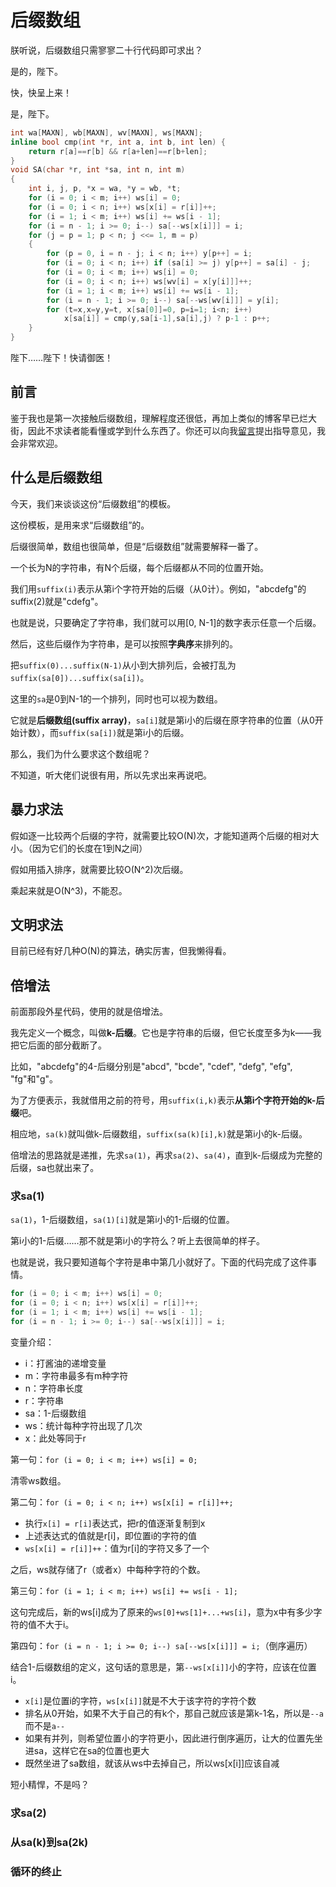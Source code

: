 # 后缀数组

朕听说，后缀数组只需寥寥二十行代码即可求出？

是的，陛下。

快，快呈上来！

是，陛下。

```cpp
int wa[MAXN], wb[MAXN], wv[MAXN], ws[MAXN];
inline bool cmp(int *r, int a, int b, int len) {
	return r[a]==r[b] && r[a+len]==r[b+len];
}
void SA(char *r, int *sa, int n, int m)
{
	int i, j, p, *x = wa, *y = wb, *t;	
	for (i = 0; i < m; i++) ws[i] = 0;
	for (i = 0; i < n; i++) ws[x[i] = r[i]]++;
	for (i = 1; i < m; i++) ws[i] += ws[i - 1];
	for (i = n - 1; i >= 0; i--) sa[--ws[x[i]]] = i;
	for (j = p = 1; p < n; j <<= 1, m = p)
	{
		for (p = 0, i = n - j; i < n; i++) y[p++] = i;
		for (i = 0; i < n; i++) if (sa[i] >= j) y[p++] = sa[i] - j;
		for (i = 0; i < m; i++) ws[i] = 0;
		for (i = 0; i < n; i++) ws[wv[i] = x[y[i]]]++;
		for (i = 1; i < m; i++) ws[i] += ws[i - 1];
		for (i = n - 1; i >= 0; i--) sa[--ws[wv[i]]] = y[i];
		for (t=x,x=y,y=t, x[sa[0]]=0, p=i=1; i<n; i++)
			x[sa[i]] = cmp(y,sa[i-1],sa[i],j) ? p-1 : p++;
	}
}
```

陛下……陛下！快请御医！

## 前言

鉴于我也是第一次接触后缀数组，理解程度还很低，再加上类似的博客早已烂大街，因此不求读者能看懂或学到什么东西了。你还可以向我[留言](mailto:fordring866@gmail.com)提出指导意见，我会非常欢迎。

## 什么是后缀数组

今天，我们来谈谈这份“后缀数组”的模板。

这份模板，是用来求“后缀数组”的。

后缀很简单，数组也很简单，但是“后缀数组”就需要解释一番了。

一个长为N的字符串，有N个后缀，每个后缀都从不同的位置开始。

我们用`suffix(i)`表示从第i个字符开始的后缀（从0计）。例如，"abcdefg"的suffix(2)就是"cdefg"。

也就是说，只要确定了字符串，我们就可以用[0, N-1]的数字表示任意一个后缀。

然后，这些后缀作为字符串，是可以按照**字典序**来排列的。

把`suffix(0)...suffix(N-1)`从小到大排列后，会被打乱为`suffix(sa[0])...suffix(sa[i])`。

这里的`sa`是0到N-1的一个排列，同时也可以视为数组。

它就是**后缀数组(suffix array)**，`sa[i]`就是第i小的后缀在原字符串的位置（从0开始计数），而`suffix(sa[i])`就是第i小的后缀。

那么，我们为什么要求这个数组呢？

不知道，听大佬们说很有用，所以先求出来再说吧。

## 暴力求法

假如逐一比较两个后缀的字符，就需要比较O(N)次，才能知道两个后缀的相对大小。（因为它们的长度在1到N之间）

假如用插入排序，就需要比较O(N^2)次后缀。

乘起来就是O(N^3)，不能忍。

## 文明求法

目前已经有好几种O(N)的算法，确实厉害，但我懒得看。

## 倍增法

前面那段外星代码，使用的就是倍增法。

我先定义一个概念，叫做**k-后缀**。它也是字符串的后缀，但它长度至多为k——我把它后面的部分截断了。

比如，"abcdefg"的4-后缀分别是"abcd", "bcde", "cdef", "defg", "efg", "fg"和"g"。

为了方便表示，我就借用之前的符号，用`suffix(i,k)`表示**从第i个字符开始的k-后缀**吧。

相应地，`sa(k)`就叫做k-后缀数组，`suffix(sa(k)[i],k)`就是第i小的k-后缀。

倍增法的思路就是递推，先求`sa(1)`，再求`sa(2)`、`sa(4)`，直到k-后缀成为完整的后缀，sa也就出来了。

### 求sa(1)

`sa(1)`，1-后缀数组，`sa(1)[i]`就是第i小的1-后缀的位置。

第i小的1-后缀……那不就是第i小的字符么？听上去很简单的样子。

也就是说，我只要知道每个字符是串中第几小就好了。下面的代码完成了这件事情。

```cpp
for (i = 0; i < m; i++) ws[i] = 0;
for (i = 0; i < n; i++) ws[x[i] = r[i]]++;
for (i = 1; i < m; i++) ws[i] += ws[i - 1];
for (i = n - 1; i >= 0; i--) sa[--ws[x[i]]] = i;
```

变量介绍：
- i：打酱油的递增变量
- m：字符串最多有m种字符
- n：字符串长度
- r：字符串
- sa：1-后缀数组
- ws：统计每种字符出现了几次
- x：此处等同于r

第一句：`for (i = 0; i < m; i++) ws[i] = 0;`

清零ws数组。

第二句：`for (i = 0; i < n; i++) ws[x[i] = r[i]]++;`

- 执行`x[i] = r[i]`表达式，把r的值逐渐复制到x
- 上述表达式的值就是r[i]，即位置i的字符的值
- `ws[x[i] = r[i]]++`：值为r[i]的字符又多了一个

之后，ws就存储了r（或者x）中每种字符的个数。

第三句：`for (i = 1; i < m; i++) ws[i] += ws[i - 1];`

这句完成后，新的ws[i]成为了原来的`ws[0]+ws[1]+...+ws[i]`，意为x中有多少字符的值不大于i。

第四句：`for (i = n - 1; i >= 0; i--) sa[--ws[x[i]]] = i;`（倒序遍历）

结合1-后缀数组的定义，这句话的意思是，第`--ws[x[i]]`小的字符，应该在位置i。
- `x[i]`是位置i的字符，`ws[x[i]]`就是不大于该字符的字符个数
- 排名从0开始，如果不大于自己的有k个，那自己就应该是第k-1名，所以是`--a`而不是`a--`
- 如果有并列，则希望位置小的字符更小，因此进行倒序遍历，让大的位置先坐进sa，这样它在sa的位置也更大
- 既然坐进了sa数组，就该从ws中去掉自己，所以ws[x[i]]应该自减

短小精悍，不是吗？

### 求sa(2)

### 从sa(k)到sa(2k)

### 循环的终止